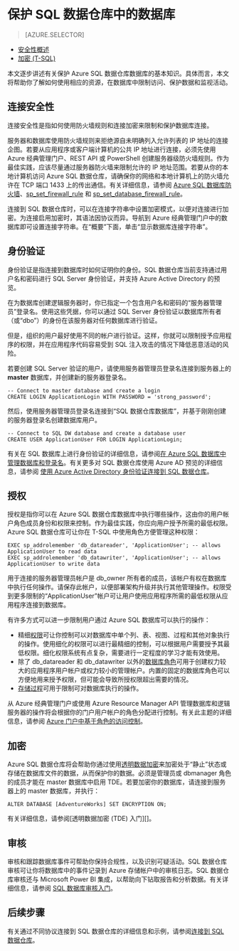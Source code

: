 <!-- Remove portal -->
<properties
   pageTitle="保护 SQL 数据仓库中的数据库 | Azure"
   description="有关在开发解决方案时保护 Azure SQL 数据仓库中的数据库的技巧。"
   services="sql-data-warehouse"
   documentationCenter="NA"
   authors="ronortloff"
   manager="barbkess"
   editor=""/>

<tags
   ms.service="sql-data-warehouse"
   ms.date="07/22/2016"
   wacn.date="09/05/2016"/>

# 保护 SQL 数据仓库中的数据库

> [AZURE.SELECTOR]
- [安全性概述](/documentation/articles/sql-data-warehouse-overview-manage-security/)
- [加密 (T-SQL)](/documentation/articles/sql-data-warehouse-encryption-tde-tsql/)



本文逐步讲述有关保护 Azure SQL 数据仓库数据库的基本知识。具体而言，本文将帮助你了解如何使用相应的资源，在数据库中限制访问、保护数据和监视活动。

## 连接安全性

连接安全性是指如何使用防火墙规则和连接加密来限制和保护数据库连接。

服务器和数据库使用防火墙规则来拒绝源自未明确列入允许列表的 IP 地址的连接企图。若要从应用程序或客户端计算机的公共 IP 地址进行连接，必须先使用 Azure 经典管理门户、REST API 或 PowerShell 创建服务器级防火墙规则。作为最佳实践，应该尽量通过服务器防火墙来限制允许的 IP 地址范围。若要从你的本地计算机访问 Azure SQL 数据仓库，请确保你的网络和本地计算机上的防火墙允许在 TCP 端口 1433 上的传出通信。有关详细信息，请参阅 [Azure SQL 数据库防火墙][]、[sp\_set\_firewall\_rule][] 和 [sp\_set\_database\_firewall\_rule][]。

连接到 SQL 数据仓库时，可以在连接字符串中设置加密模式，以便对连接进行加密。为连接启用加密时，其语法因协议而异。导航到 Azure 经典管理门户中的数据库即可设置连接字符串。在“概要”下面，单击“显示数据库连接字符串”。


## 身份验证

身份验证是指连接到数据库时如何证明你的身份。SQL 数据仓库当前支持通过用户名和密码进行 SQL Server 身份验证，并支持 Azure Active Directory 的预览。

在为数据库创建逻辑服务器时，你已指定一个包含用户名和密码的“服务器管理员”登录名。使用这些凭据，你可以通过 SQL Server 身份验证以数据库所有者（或“dbo”）的身份在该服务器对任何数据库进行验证。

但是，组织的用户最好使用不同的帐户进行验证。这样，你就可以限制授予应用程序的权限，并在应用程序代码容易受到 SQL 注入攻击的情况下降低恶意活动的风险。

若要创建 SQL Server 验证的用户，请使用服务器管理员登录名连接到服务器上的 **master** 数据库，并创建新的服务器登录名。


	-- Connect to master database and create a login
	CREATE LOGIN ApplicationLogin WITH PASSWORD = 'strong_password';

然后，使用服务器管理员登录名连接到“SQL 数据仓库数据库”，并基于刚刚创建的服务器登录名创建数据库用户。


    -- Connect to SQL DW database and create a database user
    CREATE USER ApplicationUser FOR LOGIN ApplicationLogin;


有关在 SQL 数据库上进行身份验证的详细信息，请参阅[在 Azure SQL 数据库中管理数据库和登录名][]。有关更多对 SQL 数据仓库使用 Azure AD 预览的详细信息，请参阅 [使用 Azure Active Directory 身份验证连接到 SQL 数据仓库][]。


## 授权

授权是指你可以在 Azure SQL 数据仓库数据库中执行哪些操作，这由你的用户帐户角色成员身份和权限来控制。作为最佳实践，你应向用户授予所需的最低权限。Azure SQL 数据仓库可让你在 T-SQL 中使用角色方便管理这种权限：


    EXEC sp_addrolemember 'db_datareader', 'ApplicationUser'; -- allows ApplicationUser to read data
    EXEC sp_addrolemember 'db_datawriter', 'ApplicationUser'; -- allows ApplicationUser to write data


用于连接的服务器管理员帐户是 db\_owner 所有者的成员，该帐户有权在数据库中执行任何操作。请保存此帐户，以便部署架构升级并执行其他管理操作。权限受到更多限制的“ApplicationUser”帐户可让用户使用应用程序所需的最低权限从应用程序连接到数据库。

有许多方式可以进一步限制用户通过 Azure SQL 数据库可以执行的操作：

- 精细[权限][]可让你控制可以对数据库中单个列、表、视图、过程和其他对象执行的操作。使用细化的权限可以进行最精细的控制，可以根据用户需要授予其最低权限。细化权限系统有点复杂，需要进行一定程度的学习才能有效使用。
- 除了 db\_datareader 和 db\_datawriter 以外的[数据库角色][]可用于创建权力较大的应用程序用户帐户或权力较小的管理帐户。内置的固定的数据库角色可以方便地用来授予权限，但可能会导致所授权限超出需要的情况。
- [存储过程][]可用于限制可对数据库执行的操作。

从 Azure 经典管理门户或使用 Azure Resource Manager API 管理数据库和逻辑服务器的操作将会根据你的门户用户帐户的角色分配进行控制。有关此主题的详细信息，请参阅 [Azure 门户中基于角色的访问控制][]。

## 加密

Azure SQL 数据仓库将会帮助你通过使用[透明数据加密][]来加密处于“静止”状态或存储在数据库文件的数据，从而保护你的数据。必须是管理员或 dbmanager 角色的成员才能在 master 数据库中启用 TDE。若要加密你的数据库，请连接到服务器上的 master 数据库，并执行：

    ALTER DATABASE [AdventureWorks] SET ENCRYPTION ON;

<!-- 你也可以通过 [Azure 门户][]中的数据库设置启用透明数据加密。 --> 有关详细信息，请参阅[透明数据加密 (TDE) 入门][]。

## 审核

审核和跟踪数据库事件可帮助你保持合规性，以及识别可疑活动。SQL 数据仓库审核可让你将数据库中的事件记录到 Azure 存储帐户中的审核日志。SQL 数据仓库审核还与 Microsoft Power BI 集成，以帮助向下钻取报告和分析数据。有关详细信息，请参阅 [SQL 数据库审核入门][]。

## 后续步骤
有关通过不同协议连接到 SQL 数据仓库的详细信息和示例，请参阅[连接到 SQL 数据仓库][]。

<!--Image references-->

<!--Article references-->
[连接到 SQL 数据仓库]: /documentation/articles/sql-data-warehouse-connect-overview/
[SQL 数据库审核入门]: /documentation/articles/sql-database-auditing-get-started/
[透明数据加密 (TDE) 入门]: /documentation/articles/sql-data-warehouse-encryption-tde-tsql/
[使用 Azure Active Directory 身份验证连接到 SQL 数据仓库]: /documentation/articles/sql-data-warehouse-authentication/

<!--MSDN references-->
[Azure SQL 数据库防火墙]: /documentation/articles/sql-database-firewall-configure/
[sp\_set\_firewall\_rule]: https://msdn.microsoft.com/zh-cn/library/dn270017.aspx
[sp\_set\_database\_firewall\_rule]: https://msdn.microsoft.com/zh-cn/library/dn270010.aspx
[数据库角色]: https://msdn.microsoft.com/zh-cn/library/ms189121.aspx
[在 Azure SQL 数据库中管理数据库和登录名]: /documentation/articles/sql-database-manage-logins/
[权限]: https://msdn.microsoft.com/zh-cn/library/ms191291.aspx
[存储过程]: https://msdn.microsoft.com/zh-cn/library/ms190782.aspx
[透明数据加密]: https://msdn.microsoft.com/zh-cn/library/dn948096.aspx
[Azure 门户]: https://manage.windowsazure.cn/

<!--Other Web references-->
[Azure 门户中基于角色的访问控制]: /documentation/articles/role-based-access-control-configure/

<!---HONumber=Mooncake_0829_2016-->
